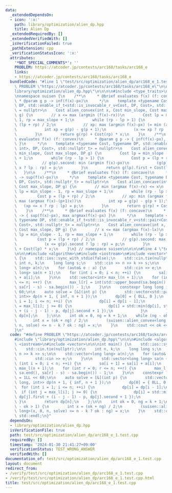 ```yaml
---
data:
  _extendedDependsOn:
  - icon: ':x:'
    path: library/optimization/alien_dp.hpp
    title: Alien Dp
  _extendedRequiredBy: []
  _extendedVerifiedWith: []
  _isVerificationFailed: true
  _pathExtension: cpp
  _verificationStatusIcon: ':x:'
  attributes:
    '*NOT_SPECIAL_COMMENTS*': ''
    PROBLEM: https://atcoder.jp/contests/arc168/tasks/arc168_e
    links:
    - https://atcoder.jp/contests/arc168/tasks/arc168_e
  bundledCode: "#line 1 \"test/src/optimization/alien_dp/arc168_e_1.test.cpp\"\n#define\
    \ PROBLEM \"https://atcoder.jp/contests/arc168/tasks/arc168_e\"\n\n#line 1 \"\
    library/optimization/alien_dp.hpp\"\n\n\n\n#include <type_traits>\n#include <utility>\n\
    \nnamespace suisen {\n    /**\n     * @brief evaluates f(x) (f: convex)\n    \
    \ * @param g p -> inf(f(x)-px)\n     */\n    template <typename Cost, typename\
    \ DP, std::enable_if_t<std::is_invocable_r_v<Cost, DP, Cost>, std::nullptr_t>\
    \ = nullptr>\n    Cost alien_convex(int x, Cost min_slope, Cost max_slope, DP\
    \ g) {\n        // x <= max (argmin (f(x)-rx))\n        Cost lp = min_slope -\
    \ 1, rp = max_slope + 1;\n        while (rp - lp > 1) {\n            Cost p =\
    \ (lp + rp) / 2;\n            // xp: max (argmin f(x)-px) (= min (argmin f(x)-(p+1)x))\n\
    \            int xp = g(p) - g(p + 1);\n            (x <= xp ? rp : lp) = p;\n\
    \        }\n        return g(rp) + Cost(rp) * x;\n    }\n    /**\n     * @brief\
    \ evaluates f(x) (f: convex)\n     * @param g p -> { inf(f(x)-px), min argmin(f(x)-px)\
    \ }\n     */\n    template <typename Cost, typename DP, std::enable_if_t<std::is_invocable_r_v<std::pair<Cost,\
    \ int>, DP, Cost>, std::nullptr_t> = nullptr>\n    Cost alien_convex(int x, Cost\
    \ min_slope, Cost max_slope, DP g) {\n        Cost lp = min_slope - 1, rp = max_slope\
    \ + 1;\n        while (rp - lp > 1) {\n            Cost p = (lp + rp) / 2;\n \
    \           // g(p).second: min (argmin f(x)-px)\n            (g(p).second <=\
    \ x ? lp : rp) = p;\n        }\n        return g(lp).first + Cost(lp) * x;\n \
    \   }\n\n    /**\n     * @brief evaluates f(x) (f: concave)\n     * @param g p\
    \ -> sup(f(x)-px)\n     */\n    template <typename Cost, typename DP, std::enable_if_t<std::is_invocable_r_v<Cost,\
    \ DP, Cost>, std::nullptr_t> = nullptr>\n    Cost alien_concave(int x, Cost min_slope,\
    \ Cost max_slope, DP g) {\n        // min (argmax f(x)-rx) <= x\n        Cost\
    \ lp = min_slope - 1, rp = max_slope + 1;\n        while (rp - lp > 1) {\n   \
    \         Cost p = (lp + rp) / 2;\n            // xp: min (argmax f(x)-px) (=\
    \ max (argmax f(x)-(p+1)x))\n            int xp = g(p) - g(p + 1);\n         \
    \   (xp <= x ? rp : lp) = p;\n        }\n        return g(rp) + Cost(rp) * x;\n\
    \    }\n    /**\n     * @brief evaluates f(x) (f: concave)\n     * @param g p\
    \ -> { sup(f(x)-px), max argmax(f(x)-px) }\n     */\n    template <typename Cost,\
    \ typename DP, std::enable_if_t<std::is_invocable_r_v<std::pair<Cost, int>, DP,\
    \ Cost>, std::nullptr_t> = nullptr>\n    Cost alien_concave(int x, Cost min_slope,\
    \ Cost max_slope, DP g) {\n        // x <= max (argmax f(x)-lx)\n        Cost\
    \ lp = min_slope - 1, rp = max_slope + 1;\n        while (rp - lp > 1) {\n   \
    \         Cost p = (lp + rp) / 2;\n            // g(p).second: max (argmax f(x)-px)\n\
    \            (x <= g(p).second ? lp : rp) = p;\n        }\n        return g(lp).first\
    \ + Cost(lp) * x;\n    }\n} // namespace suisen\n\n\n\n#line 4 \"test/src/optimization/alien_dp/arc168_e_1.test.cpp\"\
    \n\n\n#include <algorithm>\n#include <iostream>\n#include <vector>\n\n\nint main()\
    \ {\n    std::ios::sync_with_stdio(false);\n    std::cin.tie(nullptr);\n\n   \
    \ int n, k;\n    long long s;\n    std::cin >> n >> k >> s;\n\n    std::vector<long\
    \ long> a(n);\n    for (auto& e : a) {\n        std::cin >> e;\n    }\n\n    std::vector<long\
    \ long> sa(n + 1);\n    for (int i = 0; i < n; ++i) {\n        sa[i + 1] = sa[i]\
    \ + a[i];\n    }\n\n    std::vector<int> max_l(n + 1);\n    for (int r = 0; r\
    \ <= n; ++r) {\n        max_l[r] = int(std::upper_bound(sa.begin(), sa.end(),\
    \ sa[r] - s) - sa.begin()) - 1;\n    }\n\n    constexpr long long inf = 1LL <<\
    \ 60;\n\n    auto solve = [&](int p) {\n        std::vector<std::pair<long long,\
    \ int>> dp(n + 1, { inf, n + 1 });\n        dp[0] = { 0LL, 0 };\n        for (int\
    \ i = 1; i <= n; ++i) {\n            dp[i] = dp[i - 1];\n            if (int j\
    \ = max_l[i]; j >= 0) {\n                dp[i] = std::min(dp[i], std::pair{ dp[j].first\
    \ + (i - j - 1) - p, dp[j].second + 1 });\n            }\n        }\n        return\
    \ dp[n];\n    };\n\n    int ok = 0, ng = k + 1;\n    while (ng - ok > 1) {\n \
    \       int x = (ok + ng) / 2;\n        (suisen::alien_convex<long long>(x, 0,\
    \ n, solve) <= n - k ? ok : ng) = x;\n    }\n    std::cout << ok << std::endl;\n\
    }\n"
  code: "#define PROBLEM \"https://atcoder.jp/contests/arc168/tasks/arc168_e\"\n\n\
    #include \"library/optimization/alien_dp.hpp\"\n\n\n#include <algorithm>\n#include\
    \ <iostream>\n#include <vector>\n\n\nint main() {\n    std::ios::sync_with_stdio(false);\n\
    \    std::cin.tie(nullptr);\n\n    int n, k;\n    long long s;\n    std::cin >>\
    \ n >> k >> s;\n\n    std::vector<long long> a(n);\n    for (auto& e : a) {\n\
    \        std::cin >> e;\n    }\n\n    std::vector<long long> sa(n + 1);\n    for\
    \ (int i = 0; i < n; ++i) {\n        sa[i + 1] = sa[i] + a[i];\n    }\n\n    std::vector<int>\
    \ max_l(n + 1);\n    for (int r = 0; r <= n; ++r) {\n        max_l[r] = int(std::upper_bound(sa.begin(),\
    \ sa.end(), sa[r] - s) - sa.begin()) - 1;\n    }\n\n    constexpr long long inf\
    \ = 1LL << 60;\n\n    auto solve = [&](int p) {\n        std::vector<std::pair<long\
    \ long, int>> dp(n + 1, { inf, n + 1 });\n        dp[0] = { 0LL, 0 };\n      \
    \  for (int i = 1; i <= n; ++i) {\n            dp[i] = dp[i - 1];\n          \
    \  if (int j = max_l[i]; j >= 0) {\n                dp[i] = std::min(dp[i], std::pair{\
    \ dp[j].first + (i - j - 1) - p, dp[j].second + 1 });\n            }\n       \
    \ }\n        return dp[n];\n    };\n\n    int ok = 0, ng = k + 1;\n    while (ng\
    \ - ok > 1) {\n        int x = (ok + ng) / 2;\n        (suisen::alien_convex<long\
    \ long>(x, 0, n, solve) <= n - k ? ok : ng) = x;\n    }\n    std::cout << ok <<\
    \ std::endl;\n}"
  dependsOn:
  - library/optimization/alien_dp.hpp
  isVerificationFile: true
  path: test/src/optimization/alien_dp/arc168_e_1.test.cpp
  requiredBy: []
  timestamp: '2024-01-30 21:41:27+09:00'
  verificationStatus: TEST_WRONG_ANSWER
  verifiedWith: []
documentation_of: test/src/optimization/alien_dp/arc168_e_1.test.cpp
layout: document
redirect_from:
- /verify/test/src/optimization/alien_dp/arc168_e_1.test.cpp
- /verify/test/src/optimization/alien_dp/arc168_e_1.test.cpp.html
title: test/src/optimization/alien_dp/arc168_e_1.test.cpp
---
```

